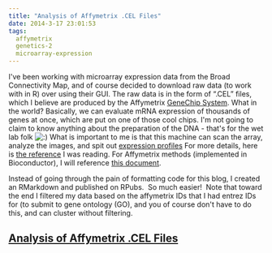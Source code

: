 ```yaml
---
title: "Analysis of Affymetrix .CEL Files"
date: 2014-3-17 23:01:53
tags:
  affymetrix
  genetics-2
  microarray-expression
---
```



I've been working with microarray expression data from the Broad Connectivity Map, and of course decided to download raw data (to work with in R) over using their GUI. The raw data is in the form of “.CEL” files, which I believe are produced by the Affymetrix [GeneChip System](http://icahn.mssm.edu/static_files/MSSM/Images/Research/Labs/Life%20Science%20Technology%20Laboratory/affymetrix_genechip_system.jpg "GeneChip"). What in the world? Basically, we can evaluate mRNA expression of thousands of genes at once, which are put on one of those cool chips. I'm not going to claim to know anything about the preparation of the DNA - that's for the wet lab folk ![:)](http://www.vbmis.com/learn/wp-includes/images/smilies/simple-smile.png) What is important to me is that this machine can scan the array, analyze the images, and spit out [expression profiles](http://dept.stat.lsa.umich.edu/~kshedden/Courses/Stat545/Notes/AffxFileFormats/cel.html, "expression profiles") For more details, here is [the reference](http://icahn.mssm.edu/research/labs/life-science-technology-laboratory/projects-and-grants/applications/affymetrix-genechip-technology) I was reading. For Affymetrix methods (implemented in Bioconductor), I will reference [this document](http://media.affymetrix.com/support/technical/whitepapers/sadd_whitepaper.pdf).

Instead of going through the pain of formatting code for this blog, I created an RMarkdown and published on RPubs.  So much easier!  Note that toward the end I filtered my data based on the affymetrix IDs that I had entrez IDs for (to submit to gene ontology (GO), and you of course don't have to do this, and can cluster without filtering.


## [Analysis of Affymetrix .CEL Files](http://rpubs.com/vsoch/meanalysis)


